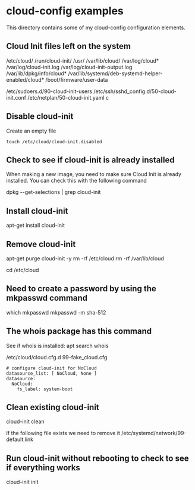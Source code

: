 # cloud-config examples #

This directory contains some of my cloud-config configuration elements.

## Cloud Init files left on the system

/etc/cloud/
/run/cloud-init/
/usr/
/var/lib/cloud/
/var/log/cloud*
  /var/log/cloud-init.log
  /var/log/cloud-init-output.log
/var/lib/dpkg/info/cloud*
/var/lib/systemd/deb-systemd-helper-enabled/cloud*
/boot/firmware/user-data

/etc/sudoers.d/90-cloud-init-users
/etc/ssh/sshd_config.d/50-cloud-init.conf
/etc/netplan/50-cloud-init.yaml c

## Disable cloud-init

Create an empty file

`touch /etc/cloud/cloud-init.disabled`

## Check to see if cloud-init is already installed

When making a new image, you need to make sure Cloud Init is already installed.
You can check this with the following command

dpkg --get-selections | grep cloud-init

## Install cloud-init

apt-get install cloud-init

## Remove cloud-init

apt-get purge cloud-init -y 
rm -rf /etc/cloud
rm -rf /var/lib/cloud

cd /etc/cloud

## Need to create a password by using the mkpasswd command

which mkpasswd
mkpasswd -m sha-512



## The whois package has this command

See if whois is installed:
apt search whois

/etc/cloud/cloud.cfg.d
99-fake_cloud.cfg

```
# configure cloud-init for NoCloud
datasource_list: [ NoCloud, None ]
datasource:
  NoCloud:
    fs_label: system-boot
```

## Clean existing cloud-init

cloud-init clean

If the following file exists we need to remove it
/etc/systemd/network/99-default.link

## Run cloud-init without rebooting to check to see if everything works

cloud-init init

